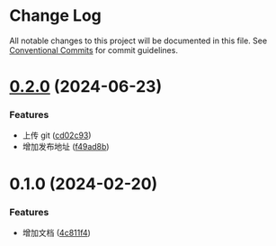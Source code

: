 # Change Log

All notable changes to this project will be documented in this file.
See [Conventional Commits](https://conventionalcommits.org) for commit guidelines.

# [0.2.0](https://github.com/WangXueLinA/dumi_document/compare/@wxl/api-request@0.1.0...@wxl/api-request@0.2.0) (2024-06-23)

### Features

- 上传 git ([cd02c93](https://github.com/WangXueLinA/dumi_document/commit/cd02c93a2578edcb4a3d36b5c39e375f84d7cbe5))
- 增加发布地址 ([f49ad8b](https://github.com/WangXueLinA/dumi_document/commit/f49ad8b897decb73c7f18f18038c8257f0fc1095))

# 0.1.0 (2024-02-20)

### Features

- 增加文档 ([4c811f4](https://github.com/WangXueLinA/dumi_document/commit/4c811f4c339debc0bfbcf9e6d6795a9eafd2a59f))
